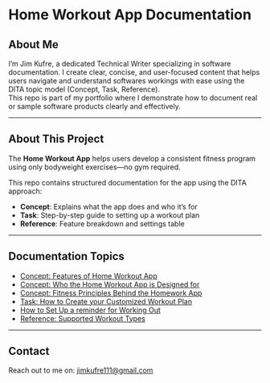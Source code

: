 # Home Workout App Documentation

## About Me
I’m Jim Kufre, a dedicated Technical Writer specializing in software documentation. I create clear, concise, and user-focused content that helps users navigate and understand softwares workings with ease using the DITA topic model (Concept, Task, Reference).  
This repo is part of my portfolio where I demonstrate how to document real or sample software products clearly and effectively.

---

## About This Project
The **Home Workout App** helps users develop a consistent fitness program using only bodyweight exercises—no gym required.

This repo contains structured documentation for the app using the DITA approach:

- **Concept**: Explains what the app does and who it’s for  
- **Task**: Step-by-step guide to setting up a workout plan  
- **Reference**: Feature breakdown and settings table

---

## Documentation Topics

- [Concept: Features of Home Workout App](./docs/concept.md)
- [Concept: Who the Home Workout App is Designed for](docs/usertypes.md)
- [Concept: Fitness Principles Behind the Homework App](docs/training-principles.md)
- [Task: How to Create your Customized Workout Plan](./docs/task.md)
- [How to Set Up a reminder for Working Out](docs/reminder.md)
- [Reference: Supported Workout Types](./docs/reference.md)

---

## Contact
Reach out to me on: [jimkufre111@gmail.com](mailto:jimkufre111@gmail.com)
